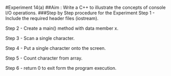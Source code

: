 #Experiment 14(a)
##Aim : Write a C++ to illustrate the concepts of console I/O operations.
###Step by Step procedure for the Experiment
Step 1 - Include the required header files (iostream).

Step 2 - Create a main() method with data member x.

Step 3 - Scan a single character.

Step 4 - Put a single character onto the screen.

Step 5 - Count character from array.

Step 6 - return 0 to exit form the program execution.

